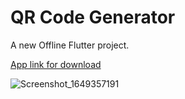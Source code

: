 # QR Code Generator

A new Offline Flutter project.

[App link for download](https://drive.google.com/file/d/1ZM7Tv2Y6O7qBA16EjCAiEXZEEjryV6K6/view?usp=sharing)

![Screenshot_1649357191](https://user-images.githubusercontent.com/70878222/162276146-ff58033d-f7ae-4539-bc2a-556bf0838c98.png)
